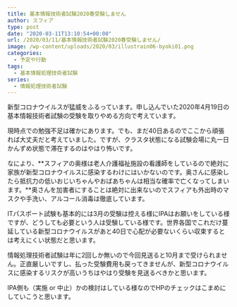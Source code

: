 ```yaml
---
title: 基本情報技術者試験2020春受験しません
author: スフィア
type: post
date: "2020-03-11T13:10:54+00:00"
url: /2020/03/11/基本情報技術者試験2020春受験しません/
image: /wp-content/uploads/2020/03/illustrain06-byoki01.png
categories:
  - 予定や行動
tags:
  - 基本情報処理技術者試験
series:
  - 情報処理技術者試験
---
```

新型コロナウイルスが猛威をふるっています。<span class="line-pink">申し込んでいた2020年4月19日の基本情報技術者試験の受験を取りやめる方向で考えています。</span>

現時点での勉強不足は確かにあります。でも、まだ40日あるのでここから頑張れば大丈夫だと考えていました。ですが、クラスタ状態になる試験会場に丸一日かんずめ状態で滞在するのはやはり怖いです。

なにより、**<span class="red">スフィアの奥様は老人介護福祉施設の看護師をしているので絶対に家族が新型コロナウイルスに感染するわけにはいかないのです。奥さんに感染したら抵抗力の低いおじいちゃんやおばあちゃんは相当な確率で亡くなってしまいます。</span>**奥さんを加害者にすることは絶対に出来ないのでスフィアも外出時のマスクや手洗い、アルコール消毒は徹底しています。

ITパスポート試験も基本的には3月の受験は控える様にIPAはお願いをしている様ですが、どうしても必要という人は受験している様です。世界各国でこれだけ蔓延している新型コロナウイルスがあと40日で心配が必要ないくらい収束するとは考えにくい状態だと思います。

情報処理技術者試験は年に2回しか無いので今回見送ると10月まで受けられません。正直厳しいですし、払った受験費用も戻ってきませんが、新型コロナウイルスに感染するリスクが高いうちはやはり受験を見送るべきかと思います。

IPA側も（実施 or 中止）かの検討はしている様なのでHPのチェックはこまめにしていこうと思います。
